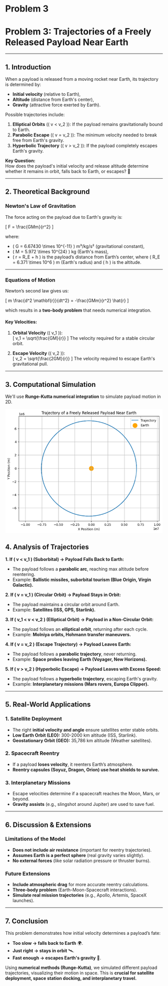 # Problem 3
# **Problem 3: Trajectories of a Freely Released Payload Near Earth**  

---

## **1. Introduction**  

When a payload is released from a moving rocket near Earth, its trajectory is determined by:
- **Initial velocity** (relative to Earth),
- **Altitude** (distance from Earth's center),
- **Gravity** (attractive force exerted by Earth).  

Possible trajectories include:
1. **Elliptical Orbits** (\( v < v_2 \)): If the payload remains gravitationally bound to Earth.
2. **Parabolic Escape** (\( v = v_2 \)): The minimum velocity needed to break free from Earth's gravity.
3. **Hyperbolic Trajectory** (\( v > v_2 \)): If the payload completely escapes Earth's gravity.

**Key Question:**  
How does the payload's initial velocity and release altitude determine whether it remains in orbit, falls back to Earth, or escapes? 🚀  

---

## **2. Theoretical Background**  

### **Newton's Law of Gravitation**  
The force acting on the payload due to Earth's gravity is:

\[
F = \frac{GMm}{r^2}
\]

where:
- \( G = 6.67430 \times 10^{-11} \) m³/kg/s² (gravitational constant),
- \( M = 5.972 \times 10^{24} \) kg (Earth's mass),
- \( r = R_E + h \) is the payload’s distance from Earth’s center, where \( R_E = 6.371 \times 10^6 \) m (Earth's radius) and \( h \) is the altitude.

---

### **Equations of Motion**  

Newton’s second law gives us:

\[
m \frac{d^2 \mathbf{r}}{dt^2} = -\frac{GMm}{r^2} \hat{r}
\]

which results in a **two-body problem** that needs numerical integration.

#### **Key Velocities:**
1. **Orbital Velocity** (\( v_1 \)):  
   \[
   v_1 = \sqrt{\frac{GM}{r}}
   \]
   The velocity required for a stable circular orbit.

2. **Escape Velocity** (\( v_2 \)):  
   \[
   v_2 = \sqrt{\frac{2GM}{r}}
   \]
   The velocity required to escape Earth's gravitational pull.

---

## **3. Computational Simulation**  

We'll use **Runge-Kutta numerical integration** to simulate payload motion in 2D.  

![alt text](image-5.png)

## **4. Analysis of Trajectories**  

**1. If \( v < v_1 \) (Suborbital) → Payload Falls Back to Earth:**  
- The payload follows a **parabolic arc**, reaching max altitude before reentering.
- Example: **Ballistic missiles, suborbital tourism (Blue Origin, Virgin Galactic).**  

**2. If \( v = v_1 \) (Circular Orbit) → Payload Stays in Orbit:**  
- The payload maintains a circular orbit around Earth.
- Example: **Satellites (ISS, GPS, Starlink).**  

**3. If \( v_1 < v < v_2 \) (Elliptical Orbit) → Payload in a Non-Circular Orbit:**  
- The payload follows an **elliptical orbit**, returning after each cycle.
- Example: **Molniya orbits, Hohmann transfer maneuvers.**  

**4. If \( v = v_2 \) (Escape Trajectory) → Payload Leaves Earth:**  
- The payload follows a **parabolic trajectory**, never returning.
- Example: **Space probes leaving Earth (Voyager, New Horizons).**  

**5. If \( v > v_2 \) (Hyperbolic Escape) → Payload Leaves with Excess Speed:**  
- The payload follows a **hyperbolic trajectory**, escaping Earth's gravity.
- Example: **Interplanetary missions (Mars rovers, Europa Clipper).**  

---

## **5. Real-World Applications**  

### **1. Satellite Deployment**
- The right **initial velocity and angle** ensure satellites enter stable orbits.
- **Low Earth Orbit (LEO):** 300-2000 km altitude (ISS, Starlink).
- **Geostationary Orbit (GEO):** 35,786 km altitude (Weather satellites).

### **2. Spacecraft Reentry**
- If a payload **loses velocity**, it reenters Earth’s atmosphere.
- **Reentry capsules (Soyuz, Dragon, Orion) use heat shields to survive.**

### **3. Interplanetary Missions**
- Escape velocities determine if a spacecraft reaches the Moon, Mars, or beyond.
- **Gravity assists** (e.g., slingshot around Jupiter) are used to save fuel.

---

## **6. Discussion & Extensions**  

### **Limitations of the Model**
- **Does not include air resistance** (important for reentry trajectories).
- **Assumes Earth is a perfect sphere** (real gravity varies slightly).
- **No external forces** (like solar radiation pressure or thruster burns).

### **Future Extensions**
- **Include atmospheric drag** for more accurate reentry calculations.
- **Three-body problem** (Earth-Moon-Spacecraft interactions).
- **Simulate real mission trajectories** (e.g., Apollo, Artemis, SpaceX launches).

---

## **7. Conclusion**  

This problem demonstrates how initial velocity determines a payload’s fate:
- **Too slow → falls back to Earth** 🌍.
- **Just right → stays in orbit** 🛰️.
- **Fast enough → escapes Earth's gravity** 🚀.

Using **numerical methods (Runge-Kutta)**, we simulated different payload trajectories, visualizing their motion in space. This is **crucial for satellite deployment, space station docking, and interplanetary travel.**